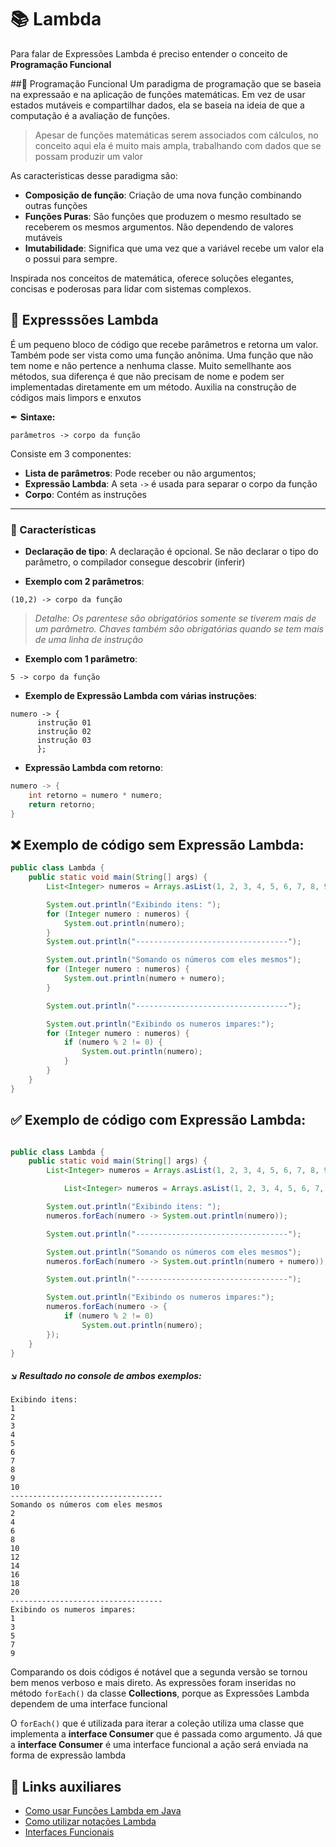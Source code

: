 # 📚 Lambda

Para falar de Expressões Lambda é preciso entender o conceito de **Programação Funcional**

##📖  Programação Funcional
Um paradigma de programação que se baseia na expressaão e na aplicação de funções matemáticas. Em vez de usar estados mutáveis e compartilhar dados, ela se baseia na ideia de que a computação é a avaliação de funções.

>Apesar de funções matemáticas serem associados com cálculos, no conceito aqui ela é muito mais ampla, trabalhando com dados que se possam produzir um valor

As caracteristicas desse paradigma são:
 - **Composição de função**: Criação de uma nova função combinando outras funções 
 - **Funções Puras**: São funções que produzem o mesmo resultado se receberem os mesmos argumentos. Não dependendo de valores mutáveis
 - **Imutabilidade**: Significa que uma vez que a variável recebe um valor ela o possui para sempre.
  
Inspirada nos conceitos de matemática, oferece soluções elegantes, concisas e poderosas para lidar com sistemas complexos.


## 🤯 Expresssões Lambda
É um pequeno bloco de código que recebe parâmetros e retorna um valor. Também pode ser vista como uma função anônima. Uma função que não tem nome e não pertence a nenhuma classe. Muito semellhante aos métodos, sua diferença é que não precisam de nome e podem ser implementadas diretamente em um método. Auxilia na construção de códigos mais limpors e enxutos

✒ **Sintaxe:**
``` 
parâmetros -> corpo da função
```
 Consiste em 3 componentes:
 - **Lista de parâmetros**: Pode receber ou não argumentos;
 - **Expressão Lambda**: A seta `->` é usada para separar o corpo da função
 - **Corpo**: Contém as instruções 

---

### 💫 Características 

  - **Declaração de tipo**: A declaração é opcional. Se não declarar o tipo do parâmetro, o compilador consegue descobrir (inferir)
  
  - **Exemplo com 2 parâmetros**:
  ``` 
  (10,2) -> corpo da função
  ``` 
  >*Detalhe: Os parentese são obrigatórios somente se tiverem mais de um parâmetro. Chaves também são obrigatórias quando se tem mais de uma linha de instrução*

  - **Exemplo com 1 parâmetro**:
  ```
  5 -> corpo da função
  ```
  - **Exemplo de Expressão Lambda com várias instruções**:
  ```
  numero -> {
        instrução 01
        instrução 02
        instrução 03
        };
  ```
- **Expressão Lambda com retorno**:

```java
numero -> {
    int retorno = numero * numero;
    return retorno;
}
```

## ❌ Exemplo de código sem Expressão Lambda:
```java
public class Lambda {
	public static void main(String[] args) {
        List<Integer> numeros = Arrays.asList(1, 2, 3, 4, 5, 6, 7, 8, 9, 10);

		System.out.println("Exibindo itens: ");
		for (Integer numero : numeros) {
			System.out.println(numero);
		}
		System.out.println("----------------------------------");

		System.out.println("Somando os números com eles mesmos");
		for (Integer numero : numeros) {
			System.out.println(numero + numero);
		}

		System.out.println("----------------------------------");

		System.out.println("Exibindo os numeros impares:");
		for (Integer numero : numeros) {
			if (numero % 2 != 0) {
				System.out.println(numero);
			}
		}
    }
}
```
##  ✅ Exemplo de código com Expressão Lambda:

```java

public class Lambda {
	public static void main(String[] args) {
        List<Integer> numeros = Arrays.asList(1, 2, 3, 4, 5, 6, 7, 8, 9, 10);

			List<Integer> numeros = Arrays.asList(1, 2, 3, 4, 5, 6, 7, 8, 9, 10);

		System.out.println("Exibindo itens: ");
		numeros.forEach(numero -> System.out.println(numero));

		System.out.println("----------------------------------");

		System.out.println("Somando os números com eles mesmos");
		numeros.forEach(numero -> System.out.println(numero + numero));

		System.out.println("----------------------------------");

		System.out.println("Exibindo os numeros impares:");
		numeros.forEach(numero -> {
			if (numero % 2 != 0)
				System.out.println(numero);
		});
    }
}
```
##### ↘ Resultado no console de ambos exemplos:
 ```console
 Exibindo itens: 
1
2
3
4
5
6
7
8
9
10
----------------------------------
Somando os números com eles mesmos
2
4
6
8
10
12
14
16
18
20
----------------------------------
Exibindo os numeros impares:
1
3
5
7
9
 ```

 Comparando os dois códigos é notável que a segunda versão se tornou bem menos verboso e mais direto. As expressões foram inseridas no método `forEach()` da classe **Collections**, porque as Expressões Lambda dependem de uma interface funcional 

 O `forEach()` que é utilizada para iterar a coleção utiliza uma classe que implementa a **interface Consumer** que é passada como argumento. Já que a **interface Consumer** é uma interface funcional a ação será enviada na forma de expressão lambda


 ## 🔗 Links auxiliares
 - [Como usar Funções Lambda em Java](https://www.devmedia.com.br/como-usar-funcoes-lambda-em-java/32826)
 - [Como utilizar notações Lambda](https://www.dio.me/articles/java-como-funciona-a-notacao-lambda)
- [Interfaces Funcionais](https://www.sensedia.com.br/post/interfaces-funcionais-com-java-8#:~:text=Interfaces%20funcionais%20s%C3%A3o%20interfaces%20que,se%20automaticamente%20uma%20interface%20funcional)